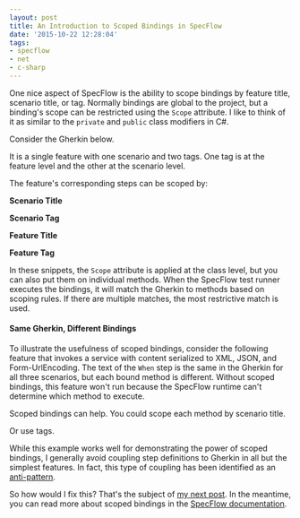 ```yaml
---
layout: post
title: An Introduction to Scoped Bindings in SpecFlow
date: '2015-10-22 12:28:04'
tags:
- specflow
- net
- c-sharp
---
```


One nice aspect of SpecFlow is the ability to scope bindings by feature title, scenario title, or tag. Normally bindings are global to the project, but a binding's scope can be restricted using the `Scope` attribute. I like to think of it as similar to the `private` and `public` class modifiers in C#.

Consider the Gherkin below.

<script src="https://gist.github.com/joebuschmann/26a8482d54d97c0761e9.js"></script>

It is a single feature with one scenario and two tags. One tag is at the feature level and the other at the scenario level.

The feature's corresponding steps can be scoped by:

**Scenario Title**

<script src="https://gist.github.com/joebuschmann/2df26540a2ae3a5fa369.js"></script>

**Scenario Tag**

<script src="https://gist.github.com/joebuschmann/359c5b34f2e6dd8cac67.js"></script>

**Feature Title**

<script src="https://gist.github.com/joebuschmann/08a29c27dd6204af4f5b.js"></script>

**Feature Tag**

<script src="https://gist.github.com/joebuschmann/0ae0cbd4163e053d1e40.js"></script>

In these snippets, the `Scope` attribute is applied at the class level, but you can also put them on individual methods. When the SpecFlow test runner executes the bindings, it will match the Gherkin to methods based on scoping rules. If there are multiple matches, the most restrictive match is used.

#### Same Gherkin, Different Bindings

To illustrate the usefulness of scoped bindings, consider the following feature that invokes a service with content serialized to XML, JSON, and Form-UrlEncoding. The text of the `When` step is the same in the Gherkin for all three scenarios, but each bound method is different. Without scoped bindings, this feature won't run because the SpecFlow runtime can't determine which method to execute.

<script src="https://gist.github.com/joebuschmann/72554b4c76974e70dedf.js"></script>

<script src="https://gist.github.com/joebuschmann/9db7552ff3a22209dfce.js"></script>

Scoped bindings can help. You could scope each method by scenario title.

<script src="https://gist.github.com/joebuschmann/ca4a46579de16c12768e.js"></script>

Or use tags.

<script src="https://gist.github.com/joebuschmann/9e9ae7dab81f27cfee61.js"></script>

<script src="https://gist.github.com/joebuschmann/fca3c06961a6dd0b7443.js"></script>

While this example works well for demonstrating the power of scoped bindings, I generally avoid coupling step definitions to Gherkin in all but the simplest features. In fact, this type of coupling has been identified as an [anti-pattern](https://github.com/cucumber/cucumber/wiki/Feature-Coupled-Step-Definitions-%28Antipattern%29).

So how would I fix this? That's the subject of [my next post](/posts/2015/10/specflow-tags-done-right). In the meantime, you can read more about scoped bindings in the [SpecFlow documentation](http://www.specflow.org/documentation/Scoped-Bindings/).